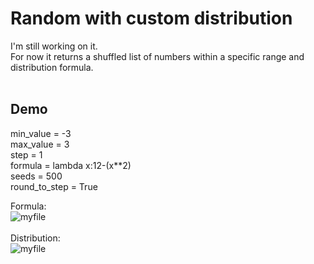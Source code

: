 # Random with custom distribution

I'm still working on it.<br>
For now it returns a shuffled list of numbers within a specific range and distribution formula.<br><br>

## Demo

min_value = -3<br>
max_value = 3<br>
step = 1<br>
formula = lambda x:12-(x**2)<br>
seeds = 500<br>
round_to_step = True<br>

Formula:<br>
![myfile](https://raw.githubusercontent.com/BehrouzSohrabi/Random-with-custom-distribution/main/demo/formula_plot.png)
<br><br>
Distribution:<br>
![myfile](https://raw.githubusercontent.com/BehrouzSohrabi/Random-with-custom-distribution/main/demo/distribution_plot.png)
